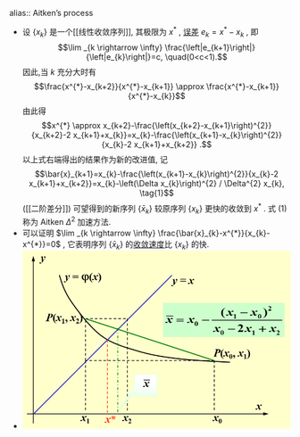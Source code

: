 alias:: Aitken’s process

- 设  $\left\{x_{k}\right\}$  是一个[[线性收敛序列]], 其极限为  $x^{*}$ , [误差]([[迭代误差]])  $e_{k}=x^{*}-x_{k}$ , 即
  $$\lim _{k \rightarrow \infty} \frac{\left|e_{k+1}\right|}{\left|e_{k}\right|}=c, \quad(0<c<1).$$
  因此,当  $k$  充分大时有
  $$\frac{x^{*}-x_{k+2}}{x^{*}-x_{k+1}} \approx \frac{x^{*}-x_{k+1}}{x^{*}-x_{k}}$$
  由此得
  $$x^{*} \approx x_{k+2}-\frac{\left(x_{k+2}-x_{k+1}\right)^{2}}{x_{k+2}-2 x_{k+1}+x_{k}}=x_{k}-\frac{\left(x_{k+1}-x_{k}\right)^{2}}{x_{k}-2 x_{k+1}+x_{k+2}} .$$
  以上式右端得出的结果作为新的改进值, 记
  $$\bar{x}_{k+1}=x_{k}-\frac{\left(x_{k+1}-x_{k}\right)^{2}}{x_{k}-2 x_{k+1}+x_{k+2}}=x_{k}-\left(\Delta x_{k}\right)^{2} / \Delta^{2} x_{k}, \tag{1}$$
  ([[二阶差分]])
  可望得到的新序列  $\left\{\bar{x}_{k}\right\}$  较原序列  $\left\{x_{k}\right\}$  更快的收敛到  $x^{*}$ .
  式 $(1)$ 称为 Aitken  $\Delta^{2}$  加速方法.
- 可以证明 $\lim _{k \rightarrow \infty} \frac{\bar{x}_{k}-x^{*}}{x_{k}-x^{*}}=0$ , 它表明序列 $\left\{\bar{x}_{k}\right\}$ 的[收敛速度]([[迭代法的收敛速度]])比 $\left\{x_{k}\right\}$ 的快.
- ![image.png](../assets/image_1707735058183_0.png)